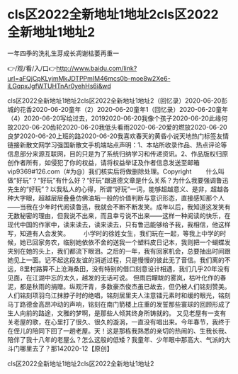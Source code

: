 # cls区2022全新地址1地址2cls区2022全新地址1地址2
一年四季的洗礼生芽成长凋谢枯萎再重一

👉/观/看/入/口👉http://www.baidu.com/link?url=aFQjCpKLyjmMkJDTPPmIM46mcs0b-moe8w2Xe6-iLGqpxJgfWTUHTnAr0yehHs6i&wd

cls区2022全新地址1地址2cls区2022全新地址1地址2（回忆录）2020-06-20彭城的花香2020-06-20童年（2）2020-06-20童年1（回忆录）2020-06-20童年（4）2020-06-20写给过去，20192020-06-20我像个孩子2020-06-20此缘何故2020-06-20齿轮2020-06-20我低头看雨2020-06-20爱的燃放2020-06-20良梦2020-06-20上班的路2020-06-20我喜欢春天的黄昏小说天地热门标签友情链接新散文网学习强国新散文手机端站点声明：1、本站所收录作品、热点评论等信息部分来源互联网，目的只是为了系统归纳学习和传递资讯。2、作品版权归原创作者所有，如侵犯了你的权益，请将权益举证及作者信息发送至邮箱vip9369#126.com（#为@）我们核实后将做删除处理。Copyright
　　什么叫做“好玩”？“好玩”有什么好？“好玩”跟道德文章是什么关系？为什么我要强调鲁迅先生的“好玩”？以我私人的心得，所谓“好玩”一词，能够超越意义、是非，超越各种大字眼，超越层层叠叠仿佛油垢一般的价值判断与意识形态，直接感知那个人——当我在少年时代阅读鲁迅，我就会不断不断发笑。成年以后，我知道这发笑有无数秘密的理由，但我说不出来，而且幸亏说不出来——这样一种阅读的快乐，在现代中国的作家中，读来读去，读来读去，只有鲁迅能够给予我，我相信，他这样写，知道有人会发笑。
　　小学时的徐姓女生，我们玩在一起，等我上中学的时候，她已回家务农，临别她依依不舍的送我一个塑料皮日记本，我则把一个蝴蝶发夹别在她的头上，我们都流下眼泪。之后的一年，我有回家机会，总要抽出时间跟她见上一面。记不起这段友谊的消逝过程，只是慢慢的彼此无了音信。我们离的不远，8里村路算不上沧海桑田，没有特别的借口刻意设计相遇，我们几乎20年没有见面，在江湖中忘的太久，越发的无话可说。
但雨后矇眬的雾岚，枯叶化作的春泥，都是秋雨的捐赠。纵观汗青，多数豪杰俊杰虽已故去，但仍被人们铭刻赞美。人们铭刻项羽乌江抹脖子时的绝唱，铭刻居里夫人注意镭元素时和缓的眼光，铭刻马丁路德金高昂冲动的声响，铭刻在南门箭楼上庄重的发誓那些寰球的回顾形成了生人向前的路途，文雅的梦啊，是那些人倾其终身所铸就的。
又见老屋有一支有关老屋的歌，在心里打了很久、很久的漩涡，一直没有唱出来。今年春节，我终于在侄儿的陪同下回了一趟老屋。天！这是那栋我熟悉的亲切的热闹的、生我长我、陪伴了我十八年的老屋么？怎么这般的低矮？我童年、少年眼中那高大、气派的大斗门哪里去了？那142020-12【原创】

cls区2022全新地址1地址2cls区2022全新地址1地址2
